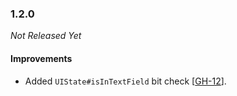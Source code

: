 ### 1.2.0

_Not Released Yet_

#### Improvements

- Added `UIState#isInTextField` bit check [[GH-12](https://github.com/GW2Toolbelt/GW2ML/issues/12)].